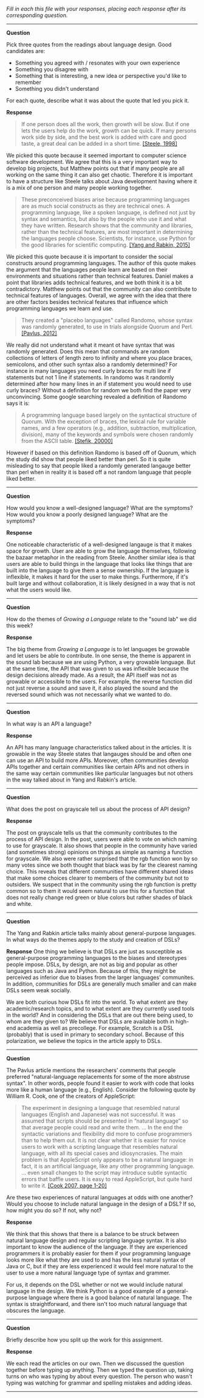 _Fill in each this file with your responses, placing each response after its
corresponding question._

---

**Question**

Pick three quotes from the readings about language design. Good candidates 
are:

   + Something you agreed with / resonates with your own experience
   + Something you disagree with
   + Something that is interesting, a new idea or perspective you'd like to remember
   + Something you didn't understand

For each quote, describe what it was about the quote that led you pick it.

**Response**

> If one person does all the work, then growth will be slow. But if one lets the
> users help do the work, growth can be quick. If many persons work side by side,
> and the best work is added with care and good taste, a great deal can be added
> in a short time.
[[Steele, 1998]](https://www.cs.virginia.edu/~evans/cs655/readings/steele.pdf)

We picked this quote because it seemed important to computer science software
development. We agree that this is a very important way to develop big projects,
but Matthew points out that if many people are all working on the same thing
it can also get chaotic. Therefore it is important to have a structure like 
Steele talks about Java development having where it is a mix of one person and
many people working together.

> These preconceived biases arise because programming languages are
> as much social constructs as they are technical ones. A
> programming language, like a spoken language, is defined
> not just by syntax and semantics, but also by the people who
> use it and what they have written. Research shows that the
> community and libraries, rather than the technical features,
> are most important in determining the languages people choose.
> Scientists, for instance, use Python for the good libraries for
> scientific computing.
[[Yang and Rabkin, 2015]](https://modelviewculture.com/pieces/c-is-manly-python-is-for-n00bs-how-false-stereotypes-turn-into-technical-truths)

We picked this quote because it is important to consider the social constructs
around programming languages. The author of this quote makes the argument that
the languages people learn are based on their environments and situations rather
than technical features. Daniel makes a point that libraries adds technical
features, and we both think it is a bit contradictory. Matthew points out that
the community can also contribute to technical features of languages. Overall,
we agree with the idea that there are other factors besides technical features
that influence which programming languages we learn and use.

> They created a "placebo languages" called Randomo, whose syntax was randomly
> generated, to use in trials alongside Quorum and Perl.
[[Pavlus, 2012]](https://www.fastcodesign.com/1665735/why-arent-computer-programming-languages-designed-better)

We really did not understand what it meant ot have syntax that was randomly
generated.  Does this mean that commands are random collections of letters of
length zero to infinity and where you place braces, semicolons, and other such
syntax also a randomly determined? For instance in many languages you need curly
braces for multi line if statements but not 1 line if statements.  In randomo
was it randomly determined after how many lines in an if statement you would need
to use curly braces?  Without a definition for random we both find the paper very
unconvincing. Some 
google searching revealed a definition of Randomo says it is:
> A programming language based largely on the syntactical structure of Quorum. 
> With the exception of braces, the lexical rule for variable names, and a few 
> operators (e.g., addition, subtraction, multiplication, division), many of the
> keywords and symbols were chosen randomly from the ASCII table. 
[[Stefik, 20000]](https://ecs.victoria.ac.nz/foswiki/pub/Events/PLATEAU/Program/plateau2011-stefik.pdf)

However if based on this definition Randomo is based off of Quorum, which the
study did show that people liked better than perl.  So it is quite misleading
to say that people liked a randomly generated langauge better than perl when in
reality it is based off a not random language that people liked better.

---

**Question**

How would you know a well-designed language? What are the symptoms? How would
you know a poorly designed language? What are the symptoms?

**Response**

One noticeable characteristic of a well-designed langauge is that it makes space
for growth. User are able to grow the language themselves, following the bazaar
metaphor in the reading from Steele. Another similar idea is that users are
able to build things in the language that looks like things that are built into
the language to give them a sense ownership. If the language is inflexible, it
makes it hard for the user to make things. Furthermore, if it's built large and
without collaboration, it is likely designed in a way that is not what the users
would like.


---

**Question**

How do the themes of _Growing a Language_ relate to the "sound lab" we did this week?

**Response**

The big theme from _Growing a Language_ is to let languages be growable
and let users be able to contribute. In one sense, the theme is apparent in the
sound lab because we are using Python, a very growable language. But at the same
time, the API that was given to us was inflexible because the design
decisions already made. As a result, the API itself was not as growable or
accessible to the users. For example, the reverse function did not just reverse
a sound and save it, it also played the sound and the reversed sound which was
not necessarily what we wanted to do.

---
 
**Question**


In what way is an API a language? 

**Response**

An API has many language characteristics talked about in the articles.  It is
growable in the way Steele states that langauges should be and often one can use
an API to build more APIs.  Moreover, often communities develop APIs together
and certain communities like certain APIs and not others in the same way certain
communities like particular languages but not others in the way talked about in
Yang and Rabkin's article.


---

**Question**

What does the post on grayscale tell us about the process of API design?

**Response**

The post on grayscale tells us that the community contributes to the process
of API design. In the post, users were able to vote on which naming to use
for grayscale. It also shows that people in the community have varied (and
sometimes strong) opinions on things as simple as naming a function for 
grayscale. We also were rather surprised that the rgb function won by so many
votes since we both thought that black was by far the clearest naming choice.
This reveals that different communities have different shared ideas that make
some choices clearer to members of the community but not to outsiders.  We
suspect that in the community using the rgb function is pretty common so to them
it would seem natural to use this for a function that does not really change red
green or blue colors but rather shades of black and white.

---

**Question**

The Yang and Rabkin article talks mainly about general-purpose languages. In 
what ways do the themes apply to the study and creation of DSLs?

**Response**
One thing we believe is that DSLs are just as susceptible as general-purpose
programming languages to the biases and stereotypes people impose. DSLs, by
design, are not as big and popular as other languages such as Java and Python.
Because of this, they might be perceived as inferior due to biases from the
larger languages' communites. In addition, communities for DSLs are generally 
much smaller and can make DSLs seem weak socially.

We are both curious how DSLs fit into the world. To what extent are they
academic/research topics, and to what extent are they currently used tools in
the world? And in considering the DSLs that are out there being used, to whom
are they given to? We believe that DSLs are available both in high-end academia
as well as precollege. For example, Scratch is a DSL (probably) that is used
in primary to secondary school. Because of this polarization, we believe the
topics in the article apply to DSLs.


---

**Question**

The Pavlus article mentions the researchers' comments that people preferred
"natural-language replacements for some of the more abstruse syntax". In other 
words, people found it easier to work with code that looks more like a human language (e.g.,
English). Consider the following quote by William R. Cook, one of the creators
of AppleScript:


> The experiment in designing a language that resembled natural languages (English
> and Japanese) was not successful. It was assumed that scripts should be
> presented in “natural language” so that average people could read and write
> them. … In the end the syntactic variations and flexibility did more to confuse
> programmers than to help them out. It is not clear whether it is easier for
> novice users to work with a scripting language that resembles natural language,
> with all its special cases and idiosyncrasies. The main problem is that
> AppleScript only appears to be a natural language: in fact, it is an artificial
> language, like any other programming language. … even small changes to the
> script may introduce subtle syntactic errors that baffle users. It is easy to
> read AppleScript, but quite hard to write it.
[[Cook 2007, page 1-20]](https://dl.acm.org/citation.cfm?doid=1238844.1238845)

Are these two experiences of natural languages at odds with one another? Would
you choose to include natural language in the design of a DSL? If so, how might
you do so? If not, why not?

**Response**

We think that this shows that there is a balance to be struck between natural
language design and regular scripting language syntax.  It is also important
to know the audience of the language.  If they are experienced programmers it
is probably easier for them if your programming language looks more like what
they are used to and has the less natural syntax of Java or C, but if they are
less experienced it would feel more natural to the user to use a more natural
language type of syntax and grammer.

For us, it depends on the DSL whether or not we would include natural language
in the design. We think Python is a good example of a general-purpose language
where there is a good balance of natural language. The syntax is straightforward,
and there isn't too much natural language that obscures the language.


---

**Question**

Briefly describe how you split up the work for this assignment.

**Response**

We each read the articles on our own.  Then we discussed the question together
before typing up anything.  Then we typed the question up, taking turns on who
was typing by about every question.  The person who wasn't typing was watching
for grammar and spelling mistakes and adding ideas.

---
